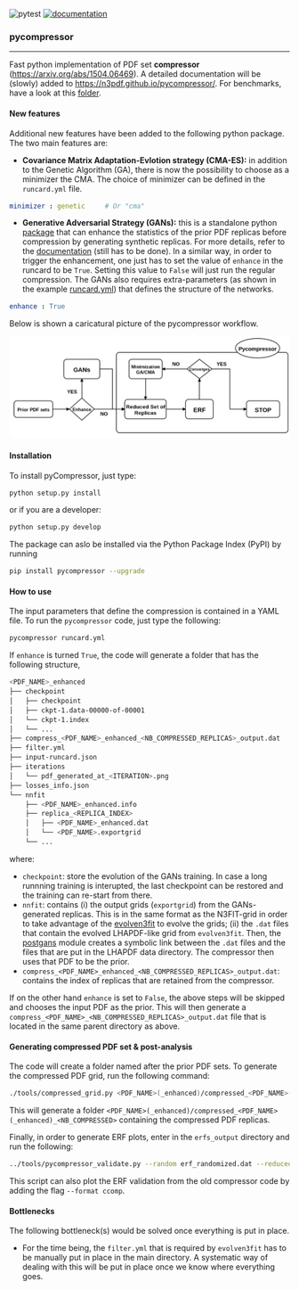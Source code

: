 ![pytest](https://github.com/N3PDF/pycompressor/workflows/pytest/badge.svg)
[![documentation](https://github.com/N3PDF/pycompressor/workflows/docs/badge.svg)](https://n3pdf.github.io/pycompressor/)

### pycompressor
----------------

Fast python implementation of PDF set **compressor** (https://arxiv.org/abs/1504.06469). A detailed
documentation will be (slowly) added to https://n3pdf.github.io/pycompressor/. For benchmarks,
have a look at this [folder](https://github.com/N3PDF/pycompressor/tree/GANsInterface/doc/source/img-src).


#### New features

Additional new features have been added to the following python package. The two main features
are:
- **Covariance Matrix Adaptation-Evlotion strategy (CMA-ES):** in addition to the Genetic 
Algorithm (GA), there is now the possibility to choose as a minimizer the CMA. The choice
of minimizer can be defined in the `runcard.yml` file.
```yaml
minimizer : genetic     # Or "cma"
```
- **Generative Adversarial Strategy (GANs):** this is a standalone python [package](https://github.com/N3PDF/ganpdfs/tree/master)
that can enhance the statistics of the prior PDF replicas before compression by generating 
synthetic replicas. For more details, refer to the [documentation](https://n3pdf.github.io/ganpdfs/) 
(still has to be done). In a similar way, in order to trigger the enhancement, one just has to set 
the value of `enhance` in the runcard to be `True`. Setting this value to `False` will just run the 
regular compression. The GANs also requires extra-parameters (as shown in the example 
[runcard.yml](https://github.com/N3PDF/pycompressor/blob/master/runcard.yml)) that defines
the structure of the networks.
```yaml
enhance : True
```
Below is shown a caricatural picture of the pycompressor workflow.
<p align="center">
  <img alt="diagram" src="https://github.com/N3PDF/pycompressor/blob/GANsInterface/doc/source/img-src/diagram.png" width=800>
</p>


#### Installation

To install pyCompressor, just type:
```bash
python setup.py install
```
or if you are a developer:
```bash
python setup.py develop
```
The package can aslo be installed via the Python Package Index (PyPI) by running
```bash
pip install pycompressor --upgrade
```

#### How to use

The input parameters that define the compression is contained in a YAML file. To run
the `pycompressor` code, just type the following: 
```bash
pycompressor runcard.yml
```
If `enhance` is turned `True`, the code will generate a folder that has the following
structure,
```bash
<PDF_NAME>_enhanced
├── checkpoint
│   ├── checkpoint
│   ├── ckpt-1.data-00000-of-00001
│   └── ckpt-1.index
│   └── ...
├── compress_<PDF_NAME>_enhanced_<NB_COMPRESSED_REPLICAS>_output.dat
├── filter.yml
├── input-runcard.json
├── iterations
│   └── pdf_generated_at_<ITERATION>.png
├── losses_info.json
└── nnfit
    ├── <PDF_NAME>_enhanced.info
    ├── replica_<REPLICA_INDEX>
    │   ├── <PDF_NAME>_enhanced.dat
    │   └── <PDF_NAME>.exportgrid
    └── ...
```
where:
- `checkpoint`: store the evolution of the GANs training. In case a long runnning training
is interupted, the last checkpoint can be restored and the training can re-start from there.
- `nnfit`: contains (i) the output grids (`exportgrid`) from the GANs-generated replicas. 
This is in the same format as the N3FIT-grid in order to take advantage of the [evolven3fit](https://github.com/NNPDF/nnpdf/blob/master/n3fit/evolven3fit/evolven3fit.cc) to evolve the grids; (ii) the `.dat` files that contain the evolved 
LHAPDF-like grid from `evolven3fit`. Then, the [postgans](https://github.com/N3PDF/ganpdfs/tree/GANsInterface/src/pycompressor/postgans.py)
module creates a symbolic link between the `.dat` files and the files that are put in
the LHAPDF data directory. The compressor then uses that PDF to be the prior.
- `compress_<PDF_NAME>_enhanced_<NB_COMPRESSED_REPLICAS>_output.dat`: contains the index of 
replicas that are retained from the compressor.

If on the other hand `enhance` is set to `False`, the above steps will be skipped and chooses
the input PDF as the prior. This will then generate a `compress_<PDF_NAME>_<NB_COMPRESSED_REPLICAS>_output.dat`
file that is located in the same parent directory as above.

#### Generating compressed PDF set & post-analysis

The code will create a folder named after the prior PDF sets. To generate the
compressed PDF grid, run the following command:
```bash
./tools/compressed_grid.py <PDF_NAME>(_enhanced)/compressed_<PDF_NAME>(_enhanced)_<NB_COMPRESSED>_output.dat
```
This will generate a folder `<PDF_NAME>(_enhanced)/compressed_<PDF_NAME>(_enhanced)_<NB_COMPRESSED>` 
containing the compressed PDF replicas.

Finally, in order to generate ERF plots, enter in the `erfs_output` directory and run the following:
```bash
../tools/pycompressor_validate.py --random erf_randomized.dat --reduced erf_reduced.dat
``` 
This script can also plot the ERF validation from the old compressor code by adding the flag
`--format ccomp`.

#### Bottlenecks

The following bottleneck(s) would be solved once everything is put in place.
- For the time being, the `filter.yml` that is required by `evolven3fit` has to be manually
put in place in the main directory. A systematic way of dealing with this will be put
in place once we know where everything goes.
